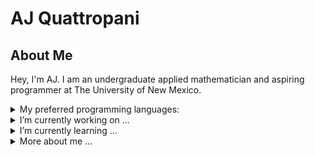 # AJ Quattropani

## About Me
Hey, I'm AJ. I am an undergraduate applied mathematician and aspiring programmer at The University of New Mexico.

<details>
<summary>My preferred programming languages:</summary>
  
| Rank | Languages |
|-----:|-----------|
|     1| C++       |
|     2| C         |
|     3| Python    |

</details>

<details>
<summary>I’m currently working on ...</summary>
  Aurora Scientific Calculator (In Dev)
  
</details>

<details>
<summary>I’m currently learning ...</summary>
  
  ## Learning:
  
  - Memory safety and management in C
  - Designing data structures
  - CMake
  - Performing tests
  - Linux development
  
</details>


<details>
<summary>More about me ...</summary>
  
  ## Pronouns:

  - he/him
  
</details>

<!--
**AJQuattropani/AJQuattropani** is a ✨ _special_ ✨ repository because its `README.md` (this file) appears on your GitHub profile.

Here are some ideas to get you started:

- 🔭 I’m currently working on ...
- 🌱 I’m currently learning ...
- 👯 I’m looking to collaborate on ...
- 🤔 I’m looking for help with ...
- 💬 Ask me about ...
- 📫 How to reach me: ...
- 😄 Pronouns: ...
- ⚡ Fun fact: ...
-->
